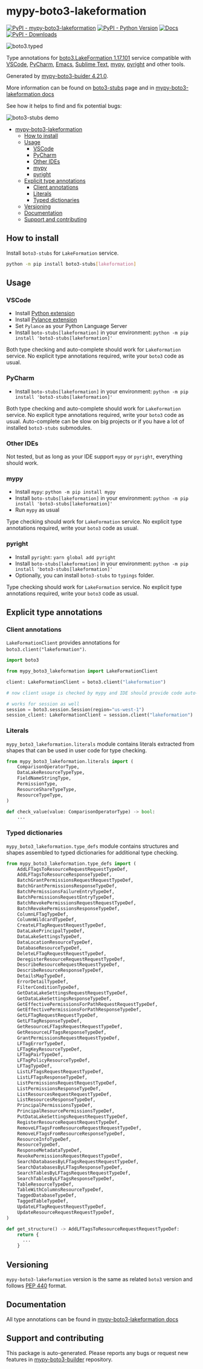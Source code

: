 <a id="mypy-boto3-lakeformation"></a>

# mypy-boto3-lakeformation

[![PyPI - mypy-boto3-lakeformation](https://img.shields.io/pypi/v/mypy-boto3-lakeformation.svg?color=blue)](https://pypi.org/project/mypy-boto3-lakeformation)
[![PyPI - Python Version](https://img.shields.io/pypi/pyversions/mypy-boto3-lakeformation.svg?color=blue)](https://pypi.org/project/mypy-boto3-lakeformation)
[![Docs](https://img.shields.io/readthedocs/mypy-boto3-builder.svg?color=blue)](https://mypy-boto3-builder.readthedocs.io/)
[![PyPI - Downloads](https://img.shields.io/pypi/dw/mypy-boto3-lakeformation?color=blue)](https://pypistats.org/packages/mypy-boto3-lakeformation)

![boto3.typed](https://github.com/vemel/mypy_boto3_builder/raw/master/logo.png)

Type annotations for
[boto3.LakeFormation 1.17.101](https://boto3.amazonaws.com/v1/documentation/api/1.17.101/reference/services/lakeformation.html#LakeFormation)
service compatible with [VSCode](https://code.visualstudio.com/),
[PyCharm](https://www.jetbrains.com/pycharm/),
[Emacs](https://www.gnu.org/software/emacs/),
[Sublime Text](https://www.sublimetext.com/),
[mypy](https://github.com/python/mypy),
[pyright](https://github.com/microsoft/pyright) and other tools.

Generated by
[mypy-boto3-buider 4.21.0](https://github.com/vemel/mypy_boto3_builder).

More information can be found on
[boto3-stubs](https://pypi.org/project/boto3-stubs/) page and in
[mypy-boto3-lakeformation docs](https://vemel.github.io/boto3_stubs_docs/mypy_boto3_lakeformation/)

See how it helps to find and fix potential bugs:

![boto3-stubs demo](https://github.com/vemel/mypy_boto3_builder/raw/master/demo.gif)

- [mypy-boto3-lakeformation](#mypy-boto3-lakeformation)
  - [How to install](#how-to-install)
  - [Usage](#usage)
    - [VSCode](#vscode)
    - [PyCharm](#pycharm)
    - [Other IDEs](#other-ides)
    - [mypy](#mypy)
    - [pyright](#pyright)
  - [Explicit type annotations](#explicit-type-annotations)
    - [Client annotations](#client-annotations)
    - [Literals](#literals)
    - [Typed dictionaries](#typed-dictionaries)
  - [Versioning](#versioning)
  - [Documentation](#documentation)
  - [Support and contributing](#support-and-contributing)

<a id="how-to-install"></a>

## How to install

Install `boto3-stubs` for `LakeFormation` service.

```bash
python -m pip install boto3-stubs[lakeformation]
```

<a id="usage"></a>

## Usage

<a id="vscode"></a>

### VSCode

- Install
  [Python extension](https://marketplace.visualstudio.com/items?itemName=ms-python.python)
- Install
  [Pylance extension](https://marketplace.visualstudio.com/items?itemName=ms-python.vscode-pylance)
- Set `Pylance` as your Python Language Server
- Install `boto-stubs[lakeformation]` in your environment:
  `python -m pip install 'boto3-stubs[lakeformation]'`

Both type checking and auto-complete should work for `LakeFormation` service.
No explicit type annotations required, write your `boto3` code as usual.

<a id="pycharm"></a>

### PyCharm

- Install `boto-stubs[lakeformation]` in your environment:
  `python -m pip install 'boto3-stubs[lakeformation]'`

Both type checking and auto-complete should work for `LakeFormation` service.
No explicit type annotations required, write your `boto3` code as usual.
Auto-complete can be slow on big projects or if you have a lot of installed
`boto3-stubs` submodules.

<a id="other-ides"></a>

### Other IDEs

Not tested, but as long as your IDE support `mypy` or `pyright`, everything
should work.

<a id="mypy"></a>

### mypy

- Install `mypy`: `python -m pip install mypy`
- Install `boto-stubs[lakeformation]` in your environment:
  `python -m pip install 'boto3-stubs[lakeformation]'`
- Run `mypy` as usual

Type checking should work for `LakeFormation` service. No explicit type
annotations required, write your `boto3` code as usual.

<a id="pyright"></a>

### pyright

- Install `pyright`: `yarn global add pyright`
- Install `boto-stubs[lakeformation]` in your environment:
  `python -m pip install 'boto3-stubs[lakeformation]'`
- Optionally, you can install `boto3-stubs` to `typings` folder.

Type checking should work for `LakeFormation` service. No explicit type
annotations required, write your `boto3` code as usual.

<a id="explicit-type-annotations"></a>

## Explicit type annotations

<a id="client-annotations"></a>

### Client annotations

`LakeFormationClient` provides annotations for `boto3.client("lakeformation")`.

```python
import boto3

from mypy_boto3_lakeformation import LakeFormationClient

client: LakeFormationClient = boto3.client("lakeformation")

# now client usage is checked by mypy and IDE should provide code auto-complete

# works for session as well
session = boto3.session.Session(region="us-west-1")
session_client: LakeFormationClient = session.client("lakeformation")
```

<a id="literals"></a>

### Literals

`mypy_boto3_lakeformation.literals` module contains literals extracted from
shapes that can be used in user code for type checking.

```python
from mypy_boto3_lakeformation.literals import (
    ComparisonOperatorType,
    DataLakeResourceTypeType,
    FieldNameStringType,
    PermissionType,
    ResourceShareTypeType,
    ResourceTypeType,
)

def check_value(value: ComparisonOperatorType) -> bool:
    ...
```

<a id="typed-dictionaries"></a>

### Typed dictionaries

`mypy_boto3_lakeformation.type_defs` module contains structures and shapes
assembled to typed dictionaries for additional type checking.

```python
from mypy_boto3_lakeformation.type_defs import (
    AddLFTagsToResourceRequestRequestTypeDef,
    AddLFTagsToResourceResponseTypeDef,
    BatchGrantPermissionsRequestRequestTypeDef,
    BatchGrantPermissionsResponseTypeDef,
    BatchPermissionsFailureEntryTypeDef,
    BatchPermissionsRequestEntryTypeDef,
    BatchRevokePermissionsRequestRequestTypeDef,
    BatchRevokePermissionsResponseTypeDef,
    ColumnLFTagTypeDef,
    ColumnWildcardTypeDef,
    CreateLFTagRequestRequestTypeDef,
    DataLakePrincipalTypeDef,
    DataLakeSettingsTypeDef,
    DataLocationResourceTypeDef,
    DatabaseResourceTypeDef,
    DeleteLFTagRequestRequestTypeDef,
    DeregisterResourceRequestRequestTypeDef,
    DescribeResourceRequestRequestTypeDef,
    DescribeResourceResponseTypeDef,
    DetailsMapTypeDef,
    ErrorDetailTypeDef,
    FilterConditionTypeDef,
    GetDataLakeSettingsRequestRequestTypeDef,
    GetDataLakeSettingsResponseTypeDef,
    GetEffectivePermissionsForPathRequestRequestTypeDef,
    GetEffectivePermissionsForPathResponseTypeDef,
    GetLFTagRequestRequestTypeDef,
    GetLFTagResponseTypeDef,
    GetResourceLFTagsRequestRequestTypeDef,
    GetResourceLFTagsResponseTypeDef,
    GrantPermissionsRequestRequestTypeDef,
    LFTagErrorTypeDef,
    LFTagKeyResourceTypeDef,
    LFTagPairTypeDef,
    LFTagPolicyResourceTypeDef,
    LFTagTypeDef,
    ListLFTagsRequestRequestTypeDef,
    ListLFTagsResponseTypeDef,
    ListPermissionsRequestRequestTypeDef,
    ListPermissionsResponseTypeDef,
    ListResourcesRequestRequestTypeDef,
    ListResourcesResponseTypeDef,
    PrincipalPermissionsTypeDef,
    PrincipalResourcePermissionsTypeDef,
    PutDataLakeSettingsRequestRequestTypeDef,
    RegisterResourceRequestRequestTypeDef,
    RemoveLFTagsFromResourceRequestRequestTypeDef,
    RemoveLFTagsFromResourceResponseTypeDef,
    ResourceInfoTypeDef,
    ResourceTypeDef,
    ResponseMetadataTypeDef,
    RevokePermissionsRequestRequestTypeDef,
    SearchDatabasesByLFTagsRequestRequestTypeDef,
    SearchDatabasesByLFTagsResponseTypeDef,
    SearchTablesByLFTagsRequestRequestTypeDef,
    SearchTablesByLFTagsResponseTypeDef,
    TableResourceTypeDef,
    TableWithColumnsResourceTypeDef,
    TaggedDatabaseTypeDef,
    TaggedTableTypeDef,
    UpdateLFTagRequestRequestTypeDef,
    UpdateResourceRequestRequestTypeDef,
)

def get_structure() -> AddLFTagsToResourceRequestRequestTypeDef:
    return {
      ...
    }
```

<a id="versioning"></a>

## Versioning

`mypy-boto3-lakeformation` version is the same as related `boto3` version and
follows [PEP 440](https://www.python.org/dev/peps/pep-0440/) format.

<a id="documentation"></a>

## Documentation

All type annotations can be found in
[mypy-boto3-lakeformation docs](https://vemel.github.io/boto3_stubs_docs/mypy_boto3_lakeformation/)

<a id="support-and-contributing"></a>

## Support and contributing

This package is auto-generated. Please reports any bugs or request new features
in [mypy-boto3-builder](https://github.com/vemel/mypy_boto3_builder/issues/)
repository.
